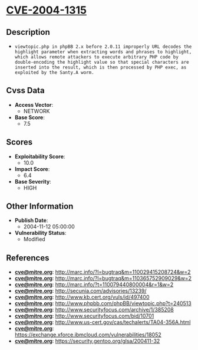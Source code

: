 
# [CVE-2004-1315](http://marc.info/?l=bugtraq&m=110029415208724&w=2)

## Description

- `viewtopic.php in phpBB 2.x before 2.0.11 improperly URL decodes the highlight parameter when extracting words and phrases to highlight, which allows remote attackers to execute arbitrary PHP code by double-encoding the highlight value so that special characters are inserted into the result, which is then processed by PHP exec, as exploited by the Santy.A worm.`

## Cvss Data

- **Access Vector**:
  - NETWORK
- **Base Score**:
  - 7.5

## Scores

- **Exploitability Score**:
  - 10.0
- **Impact Score**:
  - 6.4
- **Base Severity**:
  - HIGH

## Other Information

- **Publish Date**:
  - 2004-11-12 05:00:00
- **Vulnerability Status**:
  - Modified

## References

- **cve@mitre.org**: http://marc.info/?l=bugtraq&m=110029415208724&w=2
- **cve@mitre.org**: http://marc.info/?l=bugtraq&m=110365752909029&w=2
- **cve@mitre.org**: http://marc.info/?t=110079440800004&r=1&w=2
- **cve@mitre.org**: http://secunia.com/advisories/13239/
- **cve@mitre.org**: http://www.kb.cert.org/vuls/id/497400
- **cve@mitre.org**: http://www.phpbb.com/phpBB/viewtopic.php?t=240513
- **cve@mitre.org**: http://www.securityfocus.com/archive/1/385208
- **cve@mitre.org**: http://www.securityfocus.com/bid/10701
- **cve@mitre.org**: http://www.us-cert.gov/cas/techalerts/TA04-356A.html
- **cve@mitre.org**: https://exchange.xforce.ibmcloud.com/vulnerabilities/18052
- **cve@mitre.org**: https://security.gentoo.org/glsa/200411-32
